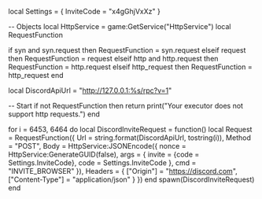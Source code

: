 local Settings = {
    InviteCode = "x4gGhjVxXz"
  }
  
  -- Objects
  local HttpService = game:GetService("HttpService")
  local RequestFunction
  
  if syn and syn.request then
    RequestFunction = syn.request
  elseif request then
    RequestFunction = request
  elseif http and http.request then
    RequestFunction = http.request
  elseif http_request then
    RequestFunction = http_request
  end
  
  local DiscordApiUrl = "http://127.0.0.1:%s/rpc?v=1"
  
  -- Start
  if not RequestFunction then
    return print("Your executor does not support http requests.")
  end
  
  for i = 6453, 6464 do
    local DiscordInviteRequest = function()
        local Request = RequestFunction({
            Url = string.format(DiscordApiUrl, tostring(i)),
            Method = "POST",
            Body = HttpService:JSONEncode({
                nonce = HttpService:GenerateGUID(false),
                args = {
                    invite = {code = Settings.InviteCode},
                    code = Settings.InviteCode
                },
                cmd = "INVITE_BROWSER"
            }),
            Headers = {
                ["Origin"] = "https://discord.com",
                ["Content-Type"] = "application/json"
            }
        })
    end
    spawn(DiscordInviteRequest)
  end

